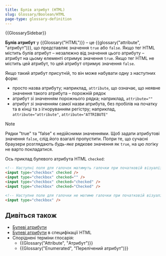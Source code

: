 ```yaml
---
title: Булів атрибут (HTML)
slug: Glossary/Boolean/HTML
page-type: glossary-definition
---
```


{{GlossarySidebar}}

**Булів атрибут** у {{Glossary("HTML")}} – це {{glossary("attribute", "атрибут")}}, що представляє значення `true` або `false`. Якщо тег HTML містить булів атрибут – незалежно від значення цього атрибуту – атрибут на цьому елементі отримує значення `true`. Якщо тег HTML не містить цей атрибут, то цей атрибут отримує значення `false`.

Якщо такий атрибут присутній, то він може набувати одну з наступних форм:

- просто назва атрибуту; наприклад, `attribute`, що означає, що неявне значення такого атрибута – порожній рядок
- атрибут зі значенням порожнього рядка; наприклад, `attribute=""`
- атрибут зі значенням самої назви атрибута, без пробілів на початку та в кінці та з ігноруванням регістру; наприклад, `attribute="attribute"`, `attribute="ATTRIBUTE"`

> [!NOTE]
> Рядки "true" та "false" є недійсними значеннями. Щоб задати атрибутові значення `false`, слід його взагалі пропустити. Попри те, що сучасні браузери розглядають _будь-яке_ рядкове значення як `true`, на цю логіку не варто покладатися.

Ось приклад булевого атрибута HTML `checked`:

```html
<!-- Наступні поля для галочок матимуть галочки при початковій візуалізації -->
<input type="checkbox" checked />
<input type="checkbox" checked="" />
<input type="checkbox" checked="checked" />
<input type="checkbox" checked="Checked" />

<!-- Наступне поле для галочки не матиме галочки при початковій візуалізації -->
<input type="checkbox" />
```

## Дивіться також

- [Булеві атрибути](/uk/docs/Web/HTML/Attributes#boolean_attributes)
- [Булеві атрибути](https://html.spec.whatwg.org/#boolean-attributes) в специфікації HTML
- Споріднені терміни глосарія:
  - {{Glossary("Attribute", "Атрибут")}}
  - {{Glossary("Enumerated", "Перелічений атрибут")}}
